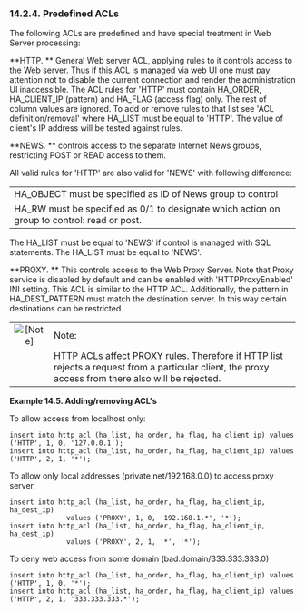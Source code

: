 <div>

<div>

<div>

<div>

### 14.2.4. Predefined ACLs

</div>

</div>

</div>

The following ACLs are predefined and have special treatment in Web
Server processing:

**HTTP. ** General Web server ACL, applying rules to it controls access
to the Web server. Thus if this ACL is managed via web UI one must pay
attention not to disable the current connection and render the
administration UI inaccessible. The ACL rules for 'HTTP' must contain
HA_ORDER, HA_CLIENT_IP (pattern) and HA_FLAG (access flag) only. The
rest of column values are ignored. To add or remove rules to that list
see 'ACL definition/removal' where HA_LIST must be equal to 'HTTP'. The
value of client's IP address will be tested against rules.

**NEWS. ** controls access to the separate Internet News groups,
restricting POST or READ access to them.

All valid rules for 'HTTP' are also valid for 'NEWS' with following
difference:

|                                                                                             |
|---------------------------------------------------------------------------------------------|
| HA_OBJECT must be specified as ID of News group to control                                  |
| HA_RW must be specified as 0/1 to designate which action on group to control: read or post. |

The HA_LIST must be equal to 'NEWS' if control is managed with SQL
statements. The HA_LIST must be equal to 'NEWS'.

**PROXY. ** This controls access to the Web Proxy Server. Note that
Proxy service is disabled by default and can be enabled with
'HTTPProxyEnabled' INI setting. This ACL is similar to the HTTP ACL.
Additionally, the pattern in HA_DEST_PATTERN must match the destination
server. In this way certain destinations can be restricted.

<div>

|                              |                                                                                                                                                     |
|:----------------------------:|:----------------------------------------------------------------------------------------------------------------------------------------------------|
| ![\[Note\]](images/note.png) | Note:                                                                                                                                               |
|                              | HTTP ACLs affect PROXY rules. Therefore if HTTP list rejects a request from a particular client, the proxy access from there also will be rejected. |

</div>

<div>

**Example 14.5. Adding/removing ACL's**

<div>

To allow access from localhost only:

``` programlisting
insert into http_acl (ha_list, ha_order, ha_flag, ha_client_ip) values ('HTTP', 1, 0, '127.0.0.1');
insert into http_acl (ha_list, ha_order, ha_flag, ha_client_ip) values ('HTTP', 2, 1, '*');
```

To allow only local addresses (private.net/192.168.0.0) to access proxy
server.

``` programlisting
insert into http_acl (ha_list, ha_order, ha_flag, ha_client_ip, ha_dest_ip)
              values ('PROXY', 1, 0, '192.168.1.*', '*');
insert into http_acl (ha_list, ha_order, ha_flag, ha_client_ip, ha_dest_ip)
              values ('PROXY', 2, 1, '*', '*');
```

To deny web access from some domain (bad.domain/333.333.333.0)

``` programlisting
insert into http_acl (ha_list, ha_order, ha_flag, ha_client_ip) values ('HTTP', 1, 0, '*');
insert into http_acl (ha_list, ha_order, ha_flag, ha_client_ip) values ('HTTP', 2, 1, '333.333.333.*');
```

</div>

</div>

  

</div>

